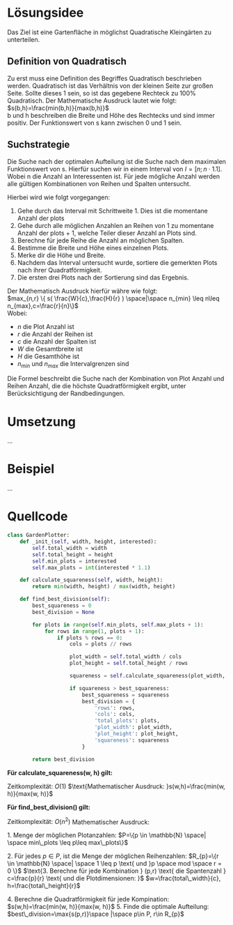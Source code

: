 
# Lösungsidee

Das Ziel ist eine Gartenfläche in möglichst Quadratische Kleingärten zu unterteilen. 

## Definition von Quadratisch
Zu erst muss eine Definition des Begriffes Quadratisch beschrieben werden. Quadratisch ist das Verhältnis von der kleinen Seite zur großen Seite. Sollte dieses 1 sein, so ist das gegebene Rechteck zu 100% Quadratisch. Der Mathematische Ausdruck lautet wie folgt:
<br>$s(b,h)=\frac{min(b,h)}{max(b,h)}$<br>
b und h beschreiben die Breite und Höhe des Rechtecks und sind immer positiv. Der Funktionswert von s kann zwischen 0 und 1 sein.
## Suchstrategie
Die Suche nach der optimalen Aufteilung ist die Suche nach dem maximalen Funktionswert von s. Hierfür suchen wir in einem Interval von $I=[n;n\cdot1.1]$. Wobei n die Anzahl an Interessenten ist. Für jede mögliche Anzahl werden alle gültigen Kombinationen von Reihen und Spalten untersucht.

Hierbei wird wie folgt vorgegangen:
1. Gehe durch das Interval mit Schrittweite 1. Dies ist die momentane Anzahl der plots
2. Gehe durch alle möglichen Anzahlen an Reihen von 1 zu momentane Anzahl der plots + 1, welche Teiler dieser Anzahl an Plots sind.
3. Berechne für jede Reihe die Anzahl an möglichen Spalten.
4. Bestimme die Breite und Höhe eines einzelnen Plots.
5. Merke dir die Höhe und Breite.
6. Nachdem das Interval untersucht wurde, sortiere die gemerkten Plots nach ihrer Quadratförmigkeit.
7. Die ersten drei Plots nach der Sortierung sind das Ergebnis.

Der  Mathematisch Ausdruck hierfür währe wie folgt:
<br>$max_{n,r} \{  s( \frac{W}{c},\frac{H}{r} ) \space|\space n_{min} \leq n\leq n_{max},c=\frac{r}{n}\}$<br>
Wobei:
- $n$ die Plot Anzahl ist
- $r$ die Anzahl der Reihen ist
- $c$ die Anzahl der Spalten ist
- $W$ die Gesamtbreite ist
- $H$ die Gesamthöhe ist
- $n_{min}$ und $n_{max}$ die Intervalgrenzen sind

Die Formel beschreibt die Suche nach der Kombination von Plot Anzahl und Reihen Anzahl, die die höchste Quadratförmigkeit ergibt, unter Berücksichtigung der Randbedingungen.

# Umsetzung

...
# Beispiel

...
# Quellcode

```python
class GardenPlotter:
    def _init_(self, width, height, interested):
        self.total_width = width
        self.total_height = height
        self.min_plots = interested
        self.max_plots = int(interested * 1.1)

    def calculate_squareness(self, width, height):
        return min(width, height) / max(width, height)

    def find_best_division(self):
        best_squareness = 0
        best_division = None

        for plots in range(self.min_plots, self.max_plots + 1):
            for rows in range(1, plots + 1):
                if plots % rows == 0:
                    cols = plots // rows

                    plot_width = self.total_width / cols
                    plot_height = self.total_height / rows

                    squareness = self.calculate_squareness(plot_width, plot_height)

                    if squareness > best_squareness:
                        best_squareness = squareness
                        best_division = {
                            'rows': rows,
                            'cols': cols,
                            'total_plots': plots,
                            'plot_width': plot_width,
                            'plot_height': plot_height,
                            'squareness': squareness
                        }

        return best_division
```

**Für calculate_squareness(w, h) gilt:**

$\text{Zeitkomplexität: } O(1)$
$\text{Mathematischer Ausdruck: }s(w,h)=\frac{min(w, h)}{max(w, h)}$

**Für find_best_division() gilt:**

$\text{Zeitkomplexität: } O(n^{2})$
$\text{Mathematischer Ausdruck: }$

$\text{1. Menge der möglichen Plotanzahlen:}$
$P=\{p \in \mathbb{N} \space| \space min\_plots \leq p\leq max\_plots\}$

$\text{2. Für jedes } p \in P \text{, ist die Menge der möglichen Reihenzahlen:}$
$R_{p}=\{r \in \mathbb{N} \space| \space 1 \leq p \text{ und }p \space mod \space r = 0 \}$
$\text{3. Berechne für jede Kombination } (p,r) \text{ die Spantenzahl } c=\frac{p}{r} \text{ und die Plotdimensionen: }$
$w=\frac{total\_width}{c}, h=\frac{total\_height}{r}$

$\text{4. Berechne die Quadratförmigkeit für jede Kompination: }$
$s(w,h)=\frac{min(w, h)}{max(w, h)}$
$\text{5. Finde die optimale Aufteilung: }$
$best\_division=\max{s(p,r)}\space |\space p\in P, r\in R_{p}$
